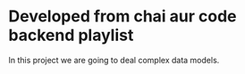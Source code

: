 # Developed from chai aur code backend playlist

In this project we are going to deal complex data models.
